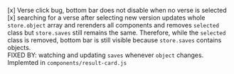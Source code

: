 [x] Verse click bug, bottom bar does not disable when no verse is selected
[x] searching for a verse after selecting new version updates whole `store.object` array and rerenders all components and removes ```selected``` class but `store.saves` still remains the same. Therefore, while the `selected` class is removed, bottom bar is still visible because `store.saves` contains objects. <br>
FIXED BY: watching and updating ```saves``` whenever ```object``` changes. Implemted in ```components/result-card.js```